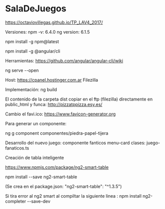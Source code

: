 
# SalaDeJuegos
https://octaviovillegas.github.io/TP_LAV4_2017/

Versiones:
npm -v: 6.4.0
ng version: 6.1.5

npm install -g npm@latest

npm install -g @angular/cli

Herramientas:
https://github.com/angular/angular-cli/wiki

ng serve --open

Host:
https://cpanel.hostinger.com.ar
Filezilla

Implementación:
ng build

El contenido de la carpeta dist copiar en el ftp (filezilla) directamente en public_html y funca:
http://pizzatppizza.esy.es/

Cambio el favi.ico:
https://www.favicon-generator.org

Para generar un componente:

ng g component componentes/piedra-papel-tijera

Desarrollo del nuevo juego: 
componente fanticos
menu-card
clases: juego-fanaticos.ts 


Creación de tabla inteligente

https://www.npmjs.com/package/ng2-smart-table

npm install --save ng2-smart-table

(Se crea en el package.json:  "ng2-smart-table": "^1.3.5")

Si tira error al ng2 smart al compiltar la siguiente linea :
npm install ng2-completer --save-dev
